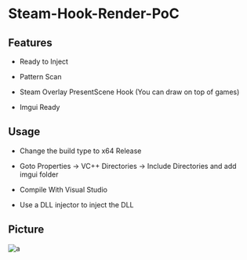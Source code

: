 # Steam-Hook-Render-PoC


## Features
* Ready to Inject

* Pattern Scan

* Steam Overlay PresentScene Hook (You can draw on top of games)

* Imgui Ready

## Usage
* Change the build type to x64 Release

* Goto Properties -> VC++ Directories -> Include Directories and add imgui folder

* Compile With Visual Studio

* Use a DLL injector to inject the DLL



## Picture

![a](./picture/RogueCompany.png)
